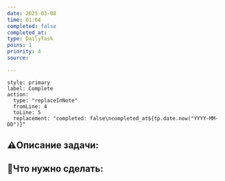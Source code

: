 ```yaml
---
date: 2025-03-08
time: 01:04
completed: false
completed_at: 
type: DailyTask
poins: 1
priority: 4
source: 

---
```


```meta-bind-button
style: primary
label: Complete
action:
  type: "replaceInNote"
  fromLine: 4
  toLine: 5
  replacement: "completed: false\ncompleted_at${tp.date.now("YYYY-MM-DD")}"

```
## ⚠️Описание задачи:



## 📝Что нужно сделать:
